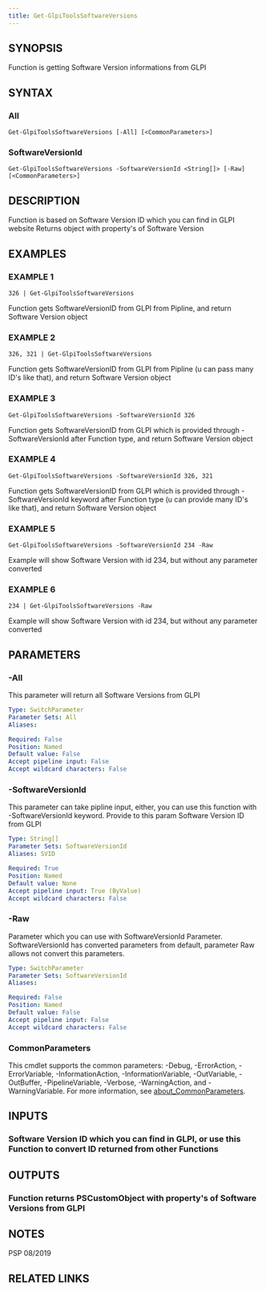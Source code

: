 ```yaml
---
title: Get-GlpiToolsSoftwareVersions
---
```


## SYNOPSIS
Function is getting Software Version informations from GLPI

## SYNTAX

### All
```
Get-GlpiToolsSoftwareVersions [-All] [<CommonParameters>]
```

### SoftwareVersionId
```
Get-GlpiToolsSoftwareVersions -SoftwareVersionId <String[]> [-Raw] [<CommonParameters>]
```

## DESCRIPTION
Function is based on Software Version ID which you can find in GLPI website
Returns object with property's of Software Version

## EXAMPLES

### EXAMPLE 1
```
326 | Get-GlpiToolsSoftwareVersions
```

Function gets SoftwareVersionID from GLPI from Pipline, and return Software Version object

### EXAMPLE 2
```
326, 321 | Get-GlpiToolsSoftwareVersions
```

Function gets SoftwareVersionID from GLPI from Pipline (u can pass many ID's like that), and return Software Version object

### EXAMPLE 3
```
Get-GlpiToolsSoftwareVersions -SoftwareVersionId 326
```

Function gets SoftwareVersionID from GLPI which is provided through -SoftwareVersionId after Function type, and return Software Version object

### EXAMPLE 4
```
Get-GlpiToolsSoftwareVersions -SoftwareVersionId 326, 321
```

Function gets SoftwareVersionID from GLPI which is provided through -SoftwareVersionId keyword after Function type (u can provide many ID's like that), and return Software Version object

### EXAMPLE 5
```
Get-GlpiToolsSoftwareVersions -SoftwareVersionId 234 -Raw
```

Example will show Software Version with id 234, but without any parameter converted

### EXAMPLE 6
```
234 | Get-GlpiToolsSoftwareVersions -Raw
```

Example will show Software Version with id 234, but without any parameter converted

## PARAMETERS

### -All
This parameter will return all Software Versions from GLPI

```yaml
Type: SwitchParameter
Parameter Sets: All
Aliases:

Required: False
Position: Named
Default value: False
Accept pipeline input: False
Accept wildcard characters: False
```

### -SoftwareVersionId
This parameter can take pipline input, either, you can use this function with -SoftwareVersionId keyword.
Provide to this param Software Version ID from GLPI

```yaml
Type: String[]
Parameter Sets: SoftwareVersionId
Aliases: SVID

Required: True
Position: Named
Default value: None
Accept pipeline input: True (ByValue)
Accept wildcard characters: False
```

### -Raw
Parameter which you can use with SoftwareVersionId Parameter.
SoftwareVersionId has converted parameters from default, parameter Raw allows not convert this parameters.

```yaml
Type: SwitchParameter
Parameter Sets: SoftwareVersionId
Aliases:

Required: False
Position: Named
Default value: False
Accept pipeline input: False
Accept wildcard characters: False
```

### CommonParameters
This cmdlet supports the common parameters: -Debug, -ErrorAction, -ErrorVariable, -InformationAction, -InformationVariable, -OutVariable, -OutBuffer, -PipelineVariable, -Verbose, -WarningAction, and -WarningVariable. For more information, see [about_CommonParameters](http://go.microsoft.com/fwlink/?LinkID=113216).

## INPUTS

### Software Version ID which you can find in GLPI, or use this Function to convert ID returned from other Functions
## OUTPUTS

### Function returns PSCustomObject with property's of Software Versions from GLPI
## NOTES
PSP 08/2019

## RELATED LINKS
